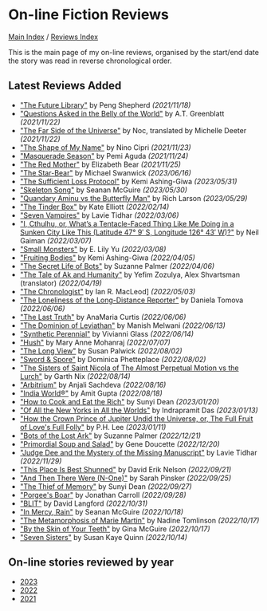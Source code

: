 # On-line Fiction Reviews

[Main Index](../../README.md) / [Reviews Index](../README.md)

This is the main page of my on-line reviews, organised by the start/end date the story was read in reverse chronological order.

## Latest Reviews Added
- ["The Future Library"](2021/20211118-FutureLibrary.md) by Peng Shepherd *(2021/11/18)*
- ["Questions Asked in the Belly of the World"](2021/20211122-QuestionsAskedBellyOfTheWorld.md) by A.T. Greenblatt *(2021/11/22)*
- ["The Far Side of the Universe"](2021/20211122-FarSideUniverse.md) by Noc, translated by Michelle Deeter *(2021/11/22)*
- ["The Shape of My Name"](2021/20211123-ShapeOfMyName.md) by Nino Cipri *(2021/11/23)*
- ["Masquerade Season"](2021/20211124-MasqueradeSeason.md) by Pemi Aguda *(2021/11/24)*
- ["The Red Mother"](2021/20211125-RedMother.md) by Elizabeth Bear *(2021/11/25)*
- ["The Star-Bear"](2023/20230616-StarBear.md) by Michael Swanwick *(2023/06/16)*
- ["The Sufficient Loss Protocol"](2023/20230531-SufficientLossProtocol.md) by Kemi Ashing-Giwa *(2023/05/31)*
- ["Skeleton Song"](2023/20230530-SkeletonSong.md) by Seanan McGuire *(2023/05/30)*
- ["Quandary Aminu vs the Butterfly Man"](2023/20230529-QuandryAminuTheButterflyMan.md) by Rich Larson *(2023/05/29)*
- ["The Tinder Box"](2022/20220214-TheTinderBox.md) by Kate Elliott *(2022/02/14)*
- ["Seven Vampires"](2022/20220306-SevenVampires.md) by Lavie Tidhar *(2022/03/06)*
- ["I, Cthulhu, or, What’s a Tentacle-Faced Thing Like Me Doing in a Sunken City Like This (Latitude 47° 9′ S, Longitude 126° 43′ W)?"](2022/20220307-ICthulhu.md) by Neil Gaiman *(2022/03/07)*
- ["Small Monsters"](2022/20220308-SmallMonsters.md) by E. Lily Yu *(2022/03/08)*
- ["Fruiting Bodies"](2022/20220405-FruitingBodies.md) by Kemi Ashing-Giwa *(2022/04/05)*
- ["The Secret Life of Bots"](2022/20220406-SecretLifeOfBots.md) by Suzanne Palmer *(2022/04/06)*
- ["The Tale of Ak and Humanity"](2022/20220419-TaleOfAkAndHumanity.md) by Yefim Zozulya, Alex Shvartsman (translator) *(2022/04/19)*
- ["The Chronologist"](2022/20220503-TheChronologist.md) by Ian R. MacLeod] *(2022/05/03)*
- ["The Loneliness of the Long-Distance Reporter"](2022/20220606-TheLonelinessOfTheLongDistanceReporter.md) by Daniela Tomova *(2022/06/06)*
- ["The Last Truth"](2022/20220606-TheLastTruth.md) by AnaMaria Curtis *(2022/06/06)*
- ["The Dominion of Leviathan"](2022/20220613-TheDominionOfLeviathan.md) by Manish Melwani *(2022/06/13)*
- ["Synthetic Perennial"](2022/20220614-SyntheticPerennial.md) by Vivianni Glass *(2022/06/14)*
- ["Hush"](2022/20220707-Hush.md) by Mary Anne Mohanraj *(2022/07/07)*
- ["The Long View"](2022/20220802-TheLongView.md) by Susan Palwick *(2022/08/02)*
- ["Sword & Spore"](2022/20220802-SwordAndSpore.md) by Dominica Phetteplace *(2022/08/02)*
- ["The Sisters of Saint Nicola of The Almost Perpetual Motion vs the Lurch"](2022/20220814-TheSistersOfSaintNicola.md) by Garth Nix *(2022/08/14)*
- ["Arbitrium"](2022/20220816-Arbitrium.md) by Anjali Sachdeva *(2022/08/16)*
- ["India World®"](2022/20220818-IndiaWorld.md) by Amit Gupta *(2022/08/18)*
- ["How to Cook and Eat the Rich"](2023/20230120-HowToCookAndEatTheRich.md) by Sunyi Dean *(2023/01/20)*
- ["Of All the New Yorks in All the Worlds"](2023/20230113-OfAllTheNewYorksInAllTheWorlds.md) by Indrapramit Das *(2023/01/13)*
- ["How the Crown Prince of Jupiter Undid the Universe, or, The Full Fruit of Love's Full Folly"](2023/20230111-HowTheCrownPrinceOfJupiter.md) by P.H. Lee *(2023/01/11)*
- ["Bots of the Lost Ark"](2022/20221221-BotsOfTheLostArk.md) by Suzanne Palmer *(2022/12/21)*
- ["Primordial Soup and Salad"](2022/20221220-PrimordialSoupAndSalad.md) by Gene Doucette *(2022/12/20)*
- ["Judge Dee and the Mystery of the Missing Manuscript"](2022/20221128-JudgeDeeAndTheMysteryOfTheMissingManuscript.md) by Lavie Tidhar *(2022/11/29)*
- ["This Place Is Best Shunned"](2022/20220921-ThisPlaceIsBestShunned.md) by David Erik Nelson *(2022/09/21)*
- ["And Then There Were (N-One)"](2022/20220925-AndThenThereWereN-One.md) by Sarah Pinsker *(2022/09/25)*
- ["The Thief of Memory"](2022/20220927-TheThiefOfMemory.md) by Sunyi Dean *(2022/09/27)*
- ["Porgee's Boar"](2022/20220928-PorgeesBoar.md) by Jonathan Carroll *(2022/09/28)*
- ["BLIT"](2022/20221031-BLIT.md) by David Langford *(2022/10/31)*
- ["In Mercy, Rain"](2022/20221018-InMercyRain.md) by Seanan McGuire *(2022/10/18)*
- ["The Metamorphosis of Marie Martin"](2022/20221017-TheMetamorphosisOfMarieMartin.md) by Nadine Tomlinson *(2022/10/17)*
- ["By the Skin of Your Teeth"](2022/20221017-ByTheSkinOfYourTeeth.md) by Gina McGuire *(2022/10/17)*
- ["Seven Sisters"](2022/20221014-SevenSisters.md) by Susan Kaye Quinn *(2022/10/14)*

## On-line stories reviewed by year
- [2023](2023/README.md)
- [2022](2022/README.md)
- [2021](2021/README.md)

